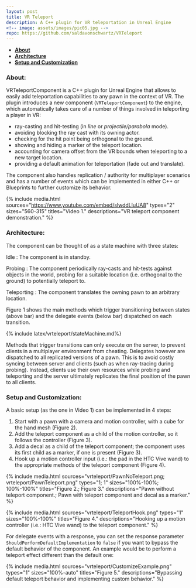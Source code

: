 ```yaml
---
layout: post
title: VR Teleport
description: A C++ plugin for VR teleportation in Unreal Engine
<!-- image: assets/images/pic05.jpg -->
repo: https://github.com/saldavonschwartz/VRTeleport
---
```

<!-- Links: -->

- **[About](#1)**
- **[Architecture](#2)**
- **[Setup and Customization](#3)**

### <a class="toc_item" name="1"></a>About:

VRTeleportComponent is a C++ plugin for Unreal Engine that allows to easily add teleportation capabilities to any pawn in the context of VR. The plugin introduces a new component (`VRTeleportComponent`) to the engine, which automatically takes care of a number of things involved in teleporting a player in VR:

- ray-casting and hit-testing (in *line* or *projectile/parabola* mode).
- avoiding blocking the ray cast with its owning actor.
- checking for the hit point being orthogonal to the ground.
- showing and hiding a marker of the teleport location.
- accounting for camera offset from the VR bounds when teleporting to a new target location.
- providing a default animation for teleportation (fade out and translate).

The component also handles replication / authority for multiplayer scenarios and has a number of events which can be implemented in either C++ or Blueprints to further customize its behavior.

{% include media.html
  sources="https://www.youtube.com/embed/slwddLluUA8"
  types="2"
  sizes="560-315"
  titles="Video 1."
  descriptions="VR teleport component demonstration."
%}

### <a class="toc_item" name="2"></a>Architecture:

The component can be thought of as a state machine with three states:

Idle
: The component is in standby.

Probing
: The component periodically ray-casts and hit-tests against objects in the world, probing for a suitable location (i.e. orthogonal to the ground) to potentially teleport to.

Teleporting
: The component translates the owning pawn to an arbitrary location.

Figure 1 shows the main methods which trigger transitioning between states (above bar) and the delegate events (below bar) dispatched on each transition.

{% include latex/vrteleport/stateMachine.md%}

Methods that trigger transitions can only execute on the server, to prevent clients in a multiplayer environment from cheating. Delegates however are dispatched to all replicated versions of a pawn. This is to avoid costly syncing between server and clients (such as when ray-tracing during probing). Instead, clients use their own resources while probing and teleporting and the server ultimately replicates the final position of the pawn to all clients.

### <a class="toc_item" name="3"></a>Setup and Customization:

A basic setup (as the one in Video 1) can be implemented in 4 steps:

1. Start with a pawn with a camera and motion controller, with a cube for the hand mesh (Figure 2).
2. Add the teleport component as a child of the motion controller, so it follows the controller (Figure 3).
3. Add a decal as a child of the teleport component; the component uses its first child as a marker, if one is present (Figure 3).
4. Hook up a motion controller input (i.e.: the pad in the HTC Vive wand) to the appropriate methods of the teleport component (Figure 4).

{% include media.html
  sources="vrteleport/PawnNoTeleport.png; vrteleport/PawnTeleport.png"
  types="1; 1"
  sizes="100%-100%; 100%-100%"
  titles="Figure 2.; Figure 3."
  descriptions="Pawn without teleport component.; Pawn with teleport component and decal as a marker."
%}

{% include media.html
  sources="vrteleport/TeleportHook.png"
  types="1"
  sizes="100%-100%"
  titles="Figure 4."
  descriptions="Hooking up a motion controller (i.e.: HTC Vive wand) to the teleport component."
%}

For delegate events with a response, you can set the response parameter `ShouldPerformDefaultImplementation` to `false` if you want to bypass the default behavior of the component. An example would be to perform a teleport effect different than the default one:

{% include media.html
  sources="vrteleport/CustomizeExample.png"
  types="1"
  sizes="100%-auto"
  titles="Figure 5."
  descriptions="Bypassing default teleport behavior and implementing custom behavior."
%}

